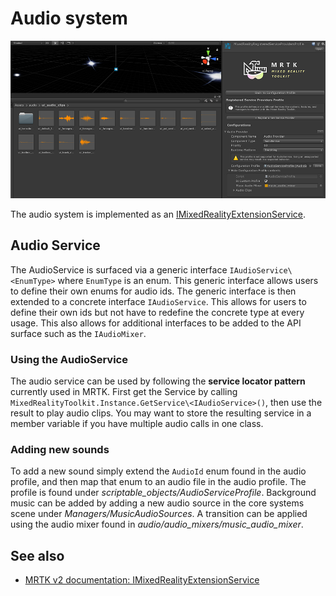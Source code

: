 # Audio system

![Audio system](Images/ge_unity_audio_system.png)

The audio system is implemented as an [IMixedRealityExtensionService](https://microsoft.github.io/MixedRealityToolkit-Unity/api/Microsoft.MixedReality.Toolkit.IMixedRealityExtensionService.html).

## Audio Service

The AudioService is surfaced via a generic interface `IAudioService\<EnumType>` where `EnumType` is an enum. This generic interface allows users to define their own enums for audio ids. The generic interface is then extended to a concrete interface `IAudioService`. This allows for users to define their own ids but not have to redefine the concrete type at every usage. This also allows for additional interfaces to be added to the API surface such as the `IAudioMixer`. 

### Using the AudioService

The audio service can be used by following the **service locator pattern** currently used in MRTK.  First get the Service by calling ```MixedRealityToolkit.Instance.GetService\<IAudioService>()```, then use the result to play audio clips. You may want to store the resulting service in a member variable if you have multiple audio calls in one class.
 
### Adding new sounds

To add a new sound simply extend the `AudioId` enum found in the audio profile, and then map that enum to an audio file in the audio profile. The profile is found under *scriptable_objects/AudioServiceProfile*. Background music can be added by adding a new audio source in the core systems scene under *Managers/MusicAudioSources*.  A transition can be applied using the audio mixer found in *audio/audio_mixers/music_audio_mixer*.

## See also

- [MRTK v2 documentation: IMixedRealityExtensionService](https://microsoft.github.io/MixedRealityToolkit-Unity/api/Microsoft.MixedReality.Toolkit.IMixedRealityExtensionService.html)